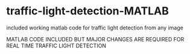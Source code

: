 # traffic-light-detection-MATLAB
included working matlab code for traffic light detection from any image

MATLAB CODE INCLUDED BUT MAJOR CHANGES ARE REQUIRED FOR REAL TIME TRAFFIC LIGHT DETECTION
